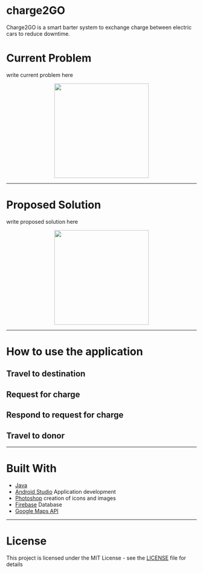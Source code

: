 # charge2GO

Charge2GO is a smart barter system to exchange charge between electric cars to reduce downtime.

# Current Problem

write current problem here

<p align="center">
  <img src="https://github.com/hashbangers/charge2GO/blob/master/screenshots/problem_map.png" width="250">
</p>

---

# Proposed Solution

write proposed solution here

<p align="center">
  <img src="https://github.com/hashbangers/charge2GO/blob/master/screenshots/solution_map.png" width="250">
</p>

---

# How to use the application

## Travel to destination

## Request for charge

## Respond to request for charge

## Travel to donor

---

# Built With

* [Java](https://java.com/en/) 
* [Android Studio](https://developer.android.com/index.html) Application development
* [Photoshop](www.adobe.com/Photoshop) creation of icons and images
* [Firebase](https://firebase.google.com) Database 
* [Google Maps API](https://developers.google.com/maps) 

---

# License

This project is licensed under the MIT License - see the [LICENSE](LICENSE) file for details




